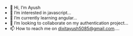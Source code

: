 - 👋 Hi, I’m Ayush
- 👀 I’m interested in javascript...
- 🌱 I’m currently learning angular...
- 💞️ I’m looking to collaborate on my authentication project...
- 📫 How to reach me on dixitayush5085@gmail.com....

<!---
dixitayush5085/dixitayush5085 is a ✨ special ✨ repository because its `README.md` (this file) appears on your GitHub profile.
You can click the Preview link to take a look at your changes.
--->
